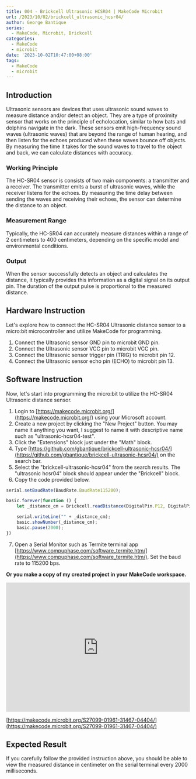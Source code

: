 ```yaml
---
title: 004 - Brickcell Ultrasonic HCSR04 | MakeCode Microbit
url: /2023/10/02/brickcell_ultrasonic_hcsr04/
author: George Bantique
series:
  - MakeCode, Microbit, Brickcell
categories:
  - MakeCode
  - microbit
date: '2023-10-02T10:47:00+08:00'
tags:
  - MakeCode
  - microbit
---
```



## **Introduction**

Ultrasonic sensors are devices that uses ultrasonic sound waves to measure distance and/or detect an object. They are a type of proximity sensor that works on the principle of echolocation, similar to how bats and dolphins navigate in the dark. These sensors emit high-frequency sound waves (ultrasonic waves) that are beyond the range of human hearing, and then listen for the echoes produced when these waves bounce off objects. By measuring the time it takes for  the sound waves to travel to the object and back, we can calculate distances with accuracy.

### **Working Principle**

The HC-SR04 sensor is consists of two main components: a transmitter and a receiver. The transmitter emits a burst of ultrasonic waves, while the receiver listens for the echoes. By measuring the time delay between sending the waves and receiving their echoes, the sensor can determine the distance to an object.

### **Measurement Range**

Typically, the HC-SR04 can accurately measure distances within a range of 2 centimeters to 400 centimeters, depending on the specific model and environmental conditions.

### **Output**

When the sensor successfully detects an object and calculates the distance, it typically provides this information as a digital signal on its output pin. The duration of the output pulse is proportional to the measured distance.

## **Hardware Instruction**

Let's explore how to connect the HC-SR04 Ultrasonic distance sensor to a micro:bit microcontroller and utilize MakeCode for programming.

1. Connect the Ultrasonic sensor GND pin to microbit GND pin.
2. Connect the Ultrasonic sensor VCC pin to microbit VCC pin.
3. Connect the Ultrasonic sensor trigger pin (TRIG) to microbit pin 12.
4. Connect the Ultrasonic sensor echo pin (ECHO) to microbit pin 13.

## **Software Instruction**

Now, let's start into programming the micro:bit to utilize the HC-SR04 Ultrasonic distance sensor.

1. Login to [https://makecode.microbit.org/](https://makecode.microbit.org/) using your Microsoft account.
2. Create a new project by clicking the "New Project" button. You may name it anything you want, I suggest to name it with descriptive name such as "ultrasonic-hcsr04-test".
3. Click the "Extensions" block just under the "Math" block.
4. Type [https://github.com/gbantique/brickcell-ultrasonic-hcsr04/](https://github.com/gbantique/brickcell-ultrasonic-hcsr04/) on the search bar.
5. Select the "brickcell-ultrasonic-hcsr04" from the search results. The "ultrasonic hcsr04" block should appear under the "Brickcell" block.
6. Copy the code provided below.

```ts
serial.setBaudRate(BaudRate.BaudRate115200);

basic.forever(function () {
    let _distance_cm = Brickcell.readDistance(DigitalPin.P12, DigitalPin.P13);

    serial.writeLine("" + _distance_cm);
    basic.showNumber(_distance_cm);
    basic.pause(2000);
})
```
7. Open a Serial Monitor such as Termite terminal app [https://www.compuphase.com/software_termite.htm/](https://www.compuphase.com/software_termite.htm/). Set the baud rate to 115200 bps.

**Or you make a copy of my created project in your MakeCode workspace.**

<div style="position:relative;height:0;padding-bottom:70%;overflow:hidden;"><iframe style="position:absolute;top:0;left:0;width:100%;height:100%;" src="https://makecode.microbit.org/#pub:S27099-01961-31467-04404" frameborder="0" sandbox="allow-popups allow-forms allow-scripts allow-same-origin"></iframe></div>

[https://makecode.microbit.org/S27099-01961-31467-04404/](https://makecode.microbit.org/S27099-01961-31467-04404/)

## **Expected Result**

If you carefully follow the provided instruction above, you should be able to view the measured distance in centimeter on the serial terminal every 2000 milliseconds.

